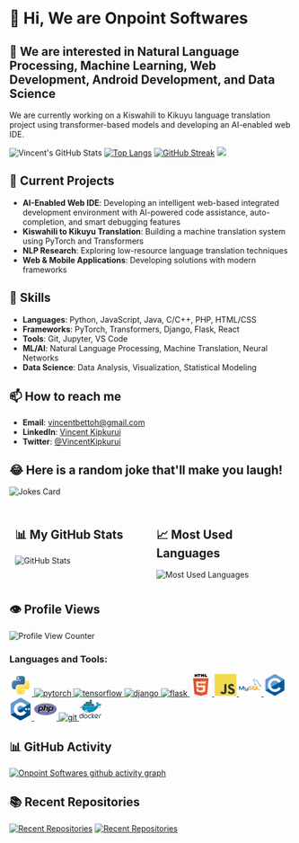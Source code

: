 # 👋 Hi, We are Onpoint Softwares
## 👀 We are interested in Natural Language Processing, Machine Learning, Web Development, Android Development, and Data Science

We are currently working on a Kiswahili to Kikuyu language translation project using transformer-based models and developing an AI-enabled web IDE.

![Vincent's GitHub Stats](https://github-readme-stats.vercel.app/api?username=OnpointSoftwares&show_icons=true&theme=radical)
[![Top Langs](https://github-readme-stats.vercel.app/api/top-langs/?username=OnpointSoftwares&layout=compact&theme=tokyonight)](https://github.com/OnpointSoftwares/github-readme-stats) 
[![GitHub Streak](https://github-readme-streak-stats.herokuapp.com/?user=OnpointSoftwares&theme=tokyonight)](https://git.io/streak-stats) 
![](https://komarev.com/ghpvc/?username=OnpointSoftwares&color=green&style=flat-square&label=PROFILE+VIEWS)

## 🔭 Current Projects
- **AI-Enabled Web IDE**: Developing an intelligent web-based integrated development environment with AI-powered code assistance, auto-completion, and smart debugging features
- **Kiswahili to Kikuyu Translation**: Building a machine translation system using PyTorch and Transformers
- **NLP Research**: Exploring low-resource language translation techniques
- **Web & Mobile Applications**: Developing solutions with modern frameworks

## 🌱 Skills
- **Languages**: Python, JavaScript, Java, C/C++, PHP, HTML/CSS
- **Frameworks**: PyTorch, Transformers, Django, Flask, React
- **Tools**: Git, Jupyter, VS Code
- **ML/AI**: Natural Language Processing, Machine Translation, Neural Networks
- **Data Science**: Data Analysis, Visualization, Statistical Modeling

## 📫 How to reach me
- **Email**: vincentbettoh@gmail.com
- **LinkedIn**: [Vincent Kipkurui](https://www.linkedin.com/in/vincent-kipkurui-07baa2267)
- **Twitter**: [@VincentKipkurui](https://twitter.com/VincentKipkurui)

## 😂 Here is a random joke that'll make you laugh!
![Jokes Card](https://readme-jokes.vercel.app/api)

<div style="display: flex;">
  <div style="flex: 50%; padding: 10px;">
    <h2>📊 My GitHub Stats</h2>
    <img src="https://github-readme-stats.vercel.app/api?username=OnpointSoftwares&show_icons=true" alt="GitHub Stats" />
  </div>

  <div style="flex: 50%; padding: 10px;">
    <h2>📈 Most Used Languages</h2>
    <img src="https://github-readme-stats.vercel.app/api/top-langs/?username=OnpointSoftwares&theme=blue-green" alt="Most Used Languages" />
  </div>
</div>

## 👁️ Profile Views
![Profile View Counter](https://komarev.com/ghpvc/?username=OnpointSoftwares)

<h3 align="left">Languages and Tools:</h3>
<p align="left">
<a href="https://www.python.org" target="_blank" rel="noreferrer"> <img src="https://raw.githubusercontent.com/devicons/devicon/master/icons/python/python-original.svg" alt="python" width="40" height="40"/> </a>
<a href="https://pytorch.org/" target="_blank" rel="noreferrer"> <img src="https://www.vectorlogo.zone/logos/pytorch/pytorch-icon.svg" alt="pytorch" width="40" height="40"/> </a>
<a href="https://www.tensorflow.org" target="_blank" rel="noreferrer"> <img src="https://www.vectorlogo.zone/logos/tensorflow/tensorflow-icon.svg" alt="tensorflow" width="40" height="40"/> </a>
<a href="https://www.djangoproject.com/" target="_blank" rel="noreferrer"> <img src="https://cdn.worldvectorlogo.com/logos/django.svg" alt="django" width="40" height="40"/> </a>
<a href="https://flask.palletsprojects.com/" target="_blank" rel="noreferrer"> <img src="https://www.vectorlogo.zone/logos/pocoo_flask/pocoo_flask-icon.svg" alt="flask" width="40" height="40"/> </a>
<a href="https://www.w3.org/html/" target="_blank" rel="noreferrer"> <img src="https://raw.githubusercontent.com/devicons/devicon/master/icons/html5/html5-original-wordmark.svg" alt="html5" width="40" height="40"/> </a>
<a href="https://developer.mozilla.org/en-US/docs/Web/JavaScript" target="_blank" rel="noreferrer"> <img src="https://raw.githubusercontent.com/devicons/devicon/master/icons/javascript/javascript-original.svg" alt="javascript" width="40" height="40"/> </a>
<a href="https://www.mysql.com/" target="_blank" rel="noreferrer"> <img src="https://raw.githubusercontent.com/devicons/devicon/master/icons/mysql/mysql-original-wordmark.svg" alt="mysql" width="40" height="40"/> </a>
<a href="https://www.cprogramming.com/" target="_blank" rel="noreferrer"> <img src="https://raw.githubusercontent.com/devicons/devicon/master/icons/c/c-original.svg" alt="c" width="40" height="40"/> </a>
<a href="https://www.w3schools.com/cpp/" target="_blank" rel="noreferrer"> <img src="https://raw.githubusercontent.com/devicons/devicon/master/icons/cplusplus/cplusplus-original.svg" alt="cplusplus" width="40" height="40"/> </a>
<a href="https://www.php.net" target="_blank" rel="noreferrer"> <img src="https://raw.githubusercontent.com/devicons/devicon/master/icons/php/php-original.svg" alt="php" width="40" height="40"/> </a>
<a href="https://git-scm.com/" target="_blank" rel="noreferrer"> <img src="https://www.vectorlogo.zone/logos/git-scm/git-scm-icon.svg" alt="git" width="40" height="40"/> </a>
<a href="https://www.docker.com/" target="_blank" rel="noreferrer"> <img src="https://raw.githubusercontent.com/devicons/devicon/master/icons/docker/docker-original-wordmark.svg" alt="docker" width="40" height="40"/> </a>
</p>

## 📊 GitHub Activity
[![Onpoint Softwares github activity graph](https://github-readme-activity-graph.vercel.app/graph?username=OnpointSoftwares&theme=react-dark)](https://github.com/OnpointSoftwares/OnpointSoftwares)

## 📚 Recent Repositories
[![Recent Repositories](https://github-readme-stats.vercel.app/api/repos-per-language/?username=OnpointSoftwares&theme=radical)](https://github.com/OnpointSoftwares)
[![Recent Repositories](https://github-readme-stats.vercel.app/api/most-starred/?username=OnpointSoftwares&theme=radical)](https://github.com/OnpointSoftwares)
